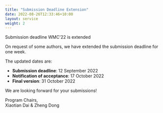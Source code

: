 ```yaml
---
title: "Submission Deadline Extension"
date: 2022-08-26T12:33:46+10:00
layout: service
weight: 2
---
```


Submission deadline WMC'22 is extended

On request of some authors, we have extended the submission deadline for one week.

The updated dates are:

- **Submission deadline**: 12 September 2022
- **Notification of acceptance**: 17 October 2022
- **Final version**: 31 October 2022

We are looking forward for your submissions!

Program Chairs,<br>
Xiaotian Dai & Zheng Dong
